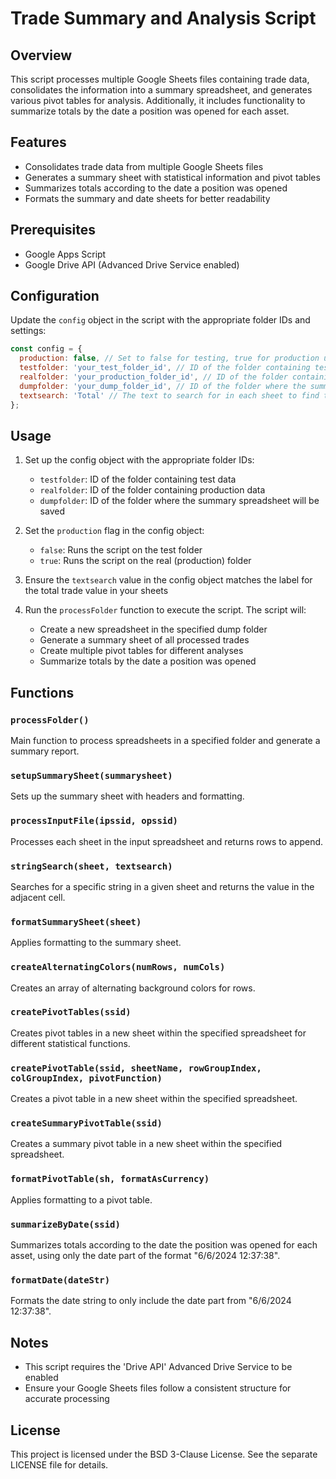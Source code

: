 # Trade Summary and Analysis Script

## Overview

This script processes multiple Google Sheets files containing trade data, consolidates the information into a summary spreadsheet, and generates various pivot tables for analysis. Additionally, it includes functionality to summarize totals by the date a position was opened for each asset.

## Features

- Consolidates trade data from multiple Google Sheets files
- Generates a summary sheet with statistical information and pivot tables
- Summarizes totals according to the date a position was opened
- Formats the summary and date sheets for better readability

## Prerequisites

- Google Apps Script
- Google Drive API (Advanced Drive Service enabled)

## Configuration

Update the `config` object in the script with the appropriate folder IDs and settings:

```javascript
const config = {
  production: false, // Set to false for testing, true for production use
  testfolder: 'your_test_folder_id', // ID of the folder containing test data
  realfolder: 'your_production_folder_id', // ID of the folder containing production data
  dumpfolder: 'your_dump_folder_id', // ID of the folder where the summary spreadsheet will be saved
  textsearch: 'Total' // The text to search for in each sheet to find the total trade value
};
```

## Usage

1. Set up the config object with the appropriate folder IDs:
   - `testfolder`: ID of the folder containing test data
   - `realfolder`: ID of the folder containing production data
   - `dumpfolder`: ID of the folder where the summary spreadsheet will be saved

2. Set the `production` flag in the config object:
   - `false`: Runs the script on the test folder
   - `true`: Runs the script on the real (production) folder

3. Ensure the `textsearch` value in the config object matches the label for the total trade value in your sheets

4. Run the `processFolder` function to execute the script. The script will:
   - Create a new spreadsheet in the specified dump folder
   - Generate a summary sheet of all processed trades
   - Create multiple pivot tables for different analyses
   - Summarize totals by the date a position was opened

## Functions

### `processFolder()`
Main function to process spreadsheets in a specified folder and generate a summary report.

### `setupSummarySheet(summarysheet)`
Sets up the summary sheet with headers and formatting.

### `processInputFile(ipssid, opssid)`
Processes each sheet in the input spreadsheet and returns rows to append.

### `stringSearch(sheet, textsearch)`
Searches for a specific string in a given sheet and returns the value in the adjacent cell.

### `formatSummarySheet(sheet)`
Applies formatting to the summary sheet.

### `createAlternatingColors(numRows, numCols)`
Creates an array of alternating background colors for rows.

### `createPivotTables(ssid)`
Creates pivot tables in a new sheet within the specified spreadsheet for different statistical functions.

### `createPivotTable(ssid, sheetName, rowGroupIndex, colGroupIndex, pivotFunction)`
Creates a pivot table in a new sheet within the specified spreadsheet.

### `createSummaryPivotTable(ssid)`
Creates a summary pivot table in a new sheet within the specified spreadsheet.

### `formatPivotTable(sh, formatAsCurrency)`
Applies formatting to a pivot table.

### `summarizeByDate(ssid)`
Summarizes totals according to the date the position was opened for each asset, using only the date part of the format "6/6/2024 12:37:38".

### `formatDate(dateStr)`
Formats the date string to only include the date part from "6/6/2024 12:37:38".

## Notes

- This script requires the 'Drive API' Advanced Drive Service to be enabled
- Ensure your Google Sheets files follow a consistent structure for accurate processing

## License

This project is licensed under the BSD 3-Clause License. See the separate LICENSE file for details.